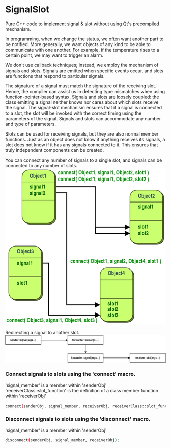 # SignalSlot  
  Pure C++ code to implement signal & slot without using Qt's precompiled mechanism.  
  
In programming, when we change the status, we often want another part to be notified. More generally, we want objects of any kind to be able to communicate with one another. For example, if the temperature rises to a certain point, we may want to trigger an alarm.  
  
We don't use callback techniques; instead, we employ the mechanism of signals and slots. Signals are emitted when specific events occur, and slots are functions that respond to particular signals.  
  
The signature of a signal must match the signature of the receiving slot. Hence, the compiler can assist us in detecting type mismatches when using function-pointer-based syntax. Signals and slots are loosely coupled: the class emitting a signal neither knows nor cares about which slots receive the signal. The signal-slot mechanism ensures that if a signal is connected to a slot, the slot will be invoked with the correct timing using the parameters of the signal. Signals and slots can accommodate any number and type of parameters.  
  
Slots can be used for receiving signals, but they are also normal member functions. Just as an object does not know if anything receives its signals, a slot does not know if it has any signals connected to it. This ensures that truly independent components can be created.  
  
You can connect any number of signals to a single slot, and signals can be connected to any number of slots.  
![image](https://github.com/kachuu/SignalSlot/blob/main/abstract-connections.png)  
  
Redirecting a signal to another slot.  
![image](https://github.com/kachuu/SignalSlot/blob/main/SignalSlot.jpg)  
  
### Connect signals to slots using the 'connect' macro.  
'signal_member' is a member within 'senderObj'  
'receiverClass::slot_function' is the definition of a class member function within 'receiverObj'  
```bash  
connect(senderObj, signal_member, receiverObj, receiverClass::slot_function);  
```  
  
### Disconnect signals to slots using the 'disconnect' macro.  
'signal_member' is a member within 'senderObj'  
```bash  
disconnect(senderObj, signal_member, receiverObj);  
```  
  
